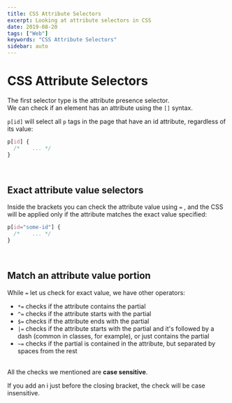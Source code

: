 ```yaml
---
title: CSS Attribute Selectors
excerpt: Looking at attribute selectors in CSS
date: 2019-08-20
tags: ["Web"]
keywords: "CSS Attribute Selectors"
sidebar: auto
---
```


# **CSS Attribute Selectors**

The first selector type is the attribute presence selector.  
We can check if an element has an attribute using the `[]` syntax.

`p[id]` will select all `p` tags in the page that have an id attribute, regardless of its value:

```css
p[id] {
  /*	...	*/
}
```

<br>

## Exact attribute value selectors

Inside the brackets you can check the attribute value using `=` , and the CSS will be applied only if the attribute matches the exact value specified:

```css
p[id="some-id"] {
  /*	...	*/
}
```

<br>

## Match an attribute value portion

While `=` let us check for exact value, we have other operators:

- `*=` checks if the attribute contains the partial
- `^=` checks if the attribute starts with the partial
- `$=` checks if the attribute ends with the partial
- `|=` checks if the attribute starts with the partial and it's followed by a dash (common in classes, for example), or just contains the partial
- `~=` checks if the partial is contained in the attribute, but separated by spaces from the rest  
  <br>

All the checks we mentioned are **case sensitive**.

If you add an i just before the closing bracket, the check will be case insensitive.
